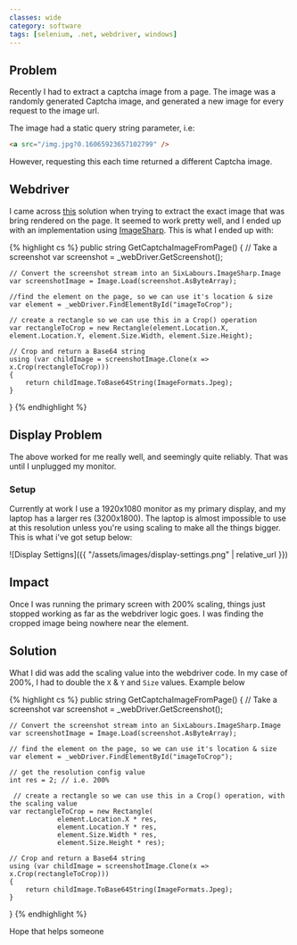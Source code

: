 ```yaml
---
classes: wide
category: software
tags: [selenium, .net, webdriver, windows]
---
```


## Problem 

Recently I had to extract a captcha image from a page. The image was a randomly generated Captcha image, and generated a new image for every request to the image url. 

The image had a static query string parameter, i.e:
```html
<a src="/img.jpg?0.16065923657102799" />
```
However, requesting this each time returned a different Captcha  image. 

## Webdriver 

I came across [this](https://stackoverflow.com/questions/13832322) solution when trying to extract the exact image that was bring rendered on the page. It seemed to work pretty well, and I ended up with an implementation using [ImageSharp](https://github.com/SixLabors/ImageSharp). This is what I ended up with:

{% highlight cs %}
public string GetCaptchaImageFromPage()
{
    // Take a screenshot
    var screenshot = _webDriver.GetScreenshot();

    // Convert the screenshot stream into an SixLabours.ImageSharp.Image
    var screenshotImage = Image.Load(screenshot.AsByteArray);

    //find the element on the page, so we can use it's location & size
    var element = _webDriver.FindElementById("imageToCrop");

    // create a rectangle so we can use this in a Crop() operation
    var rectangleToCrop = new Rectangle(element.Location.X, element.Location.Y, element.Size.Width, element.Size.Height);

    // Crop and return a Base64 string
    using (var childImage = screenshotImage.Clone(x => x.Crop(rectangleToCrop)))
    {
        return childImage.ToBase64String(ImageFormats.Jpeg);
    }
}
{% endhighlight %}

## Display Problem  

The above worked for me really well, and seemingly quite reliably. That was until I unplugged my monitor.

### Setup
Currently at work I use a 1920x1080 monitor as my primary display, and my laptop has a larger res (3200x1800). The laptop is almost impossible to use at this resolution unless you're using scaling to make all the things bigger. This is what i've got setup below:

![Display Settigns]({{ "/assets/images/display-settings.png" | relative_url }})

## Impact

Once I was running the primary screen with 200% scaling, things just stopped working as far as the webdriver logic goes. I was finding the cropped image being nowhere near the element. 

## Solution

What I did was add the scaling value into the webdriver code. In my case of 200%, I had to double the `X` & `Y` and `Size` values. Example below

{% highlight cs %}
public string GetCaptchaImageFromPage()
{
    // Take a screenshot
    var screenshot = _webDriver.GetScreenshot();

    // Convert the screenshot stream into an SixLabours.ImageSharp.Image
    var screenshotImage = Image.Load(screenshot.AsByteArray);

    // find the element on the page, so we can use it's location & size
    var element = _webDriver.FindElementById("imageToCrop");

    // get the resolution config value
    int res = 2; // i.e. 200%

     // create a rectangle so we can use this in a Crop() operation, with the scaling value
    var rectangleToCrop = new Rectangle(
                element.Location.X * res, 
                element.Location.Y * res, 
                element.Size.Width * res, 
                element.Size.Height * res);

    // Crop and return a Base64 string
    using (var childImage = screenshotImage.Clone(x => x.Crop(rectangleToCrop)))
    {
        return childImage.ToBase64String(ImageFormats.Jpeg);
    }
}
{% endhighlight %}

Hope that helps someone